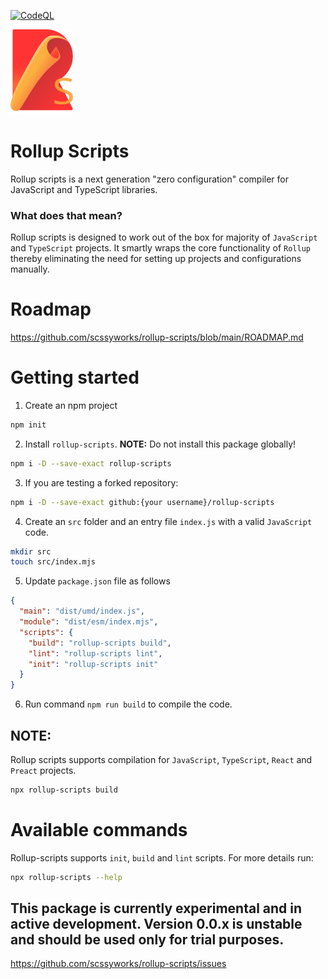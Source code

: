[![CodeQL](https://github.com/scssyworks/rollup-scripts/actions/workflows/codeql.yml/badge.svg)](https://github.com/scssyworks/rollup-scripts/actions/workflows/codeql.yml)

<img src="./logo/rollup-scripts.svg" width="100px" />

# Rollup Scripts

Rollup scripts is a next generation "zero configuration" compiler for JavaScript
and TypeScript libraries.

### What does that mean?

Rollup scripts is designed to work out of the box for majority of `JavaScript`
and `TypeScript` projects. It smartly wraps the core functionality of `Rollup`
thereby eliminating the need for setting up projects and configurations
manually.

# Roadmap

https://github.com/scssyworks/rollup-scripts/blob/main/ROADMAP.md

# Getting started

1. Create an npm project

```sh
npm init
```

2. Install `rollup-scripts`. **NOTE:** Do not install this package globally!

```sh
npm i -D --save-exact rollup-scripts
```

3. If you are testing a forked repository:

```sh
npm i -D --save-exact github:{your username}/rollup-scripts
```

4. Create an `src` folder and an entry file `index.js` with a valid `JavaScript`
   code.

```sh
mkdir src
touch src/index.mjs
```

5. Update `package.json` file as follows

```json
{
  "main": "dist/umd/index.js",
  "module": "dist/esm/index.mjs",
  "scripts": {
    "build": "rollup-scripts build",
    "lint": "rollup-scripts lint",
    "init": "rollup-scripts init"
  }
}
```

6. Run command `npm run build` to compile the code.

## NOTE:

Rollup scripts supports compilation for `JavaScript`, `TypeScript`, `React` and
`Preact` projects.

```sh
npx rollup-scripts build
```

# Available commands

Rollup-scripts supports `init`, `build` and `lint` scripts. For more details
run:

```sh
npx rollup-scripts --help
```

## This package is currently experimental and in active development. Version 0.0.x is unstable and should be used only for trial purposes.

https://github.com/scssyworks/rollup-scripts/issues
